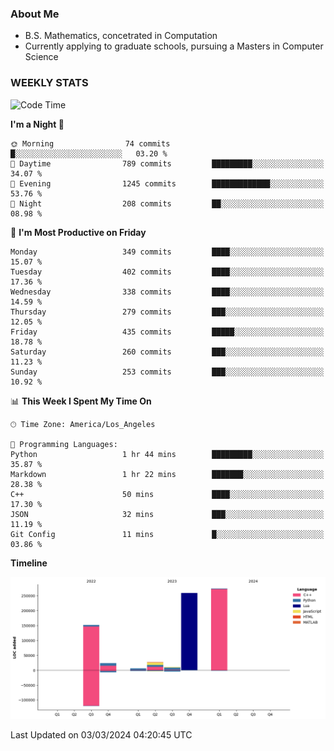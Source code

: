 ### About Me

- B.S. Mathematics, concetrated in Computation
- Currently applying to graduate schools, pursuing a Masters in Computer Science


### WEEKLY STATS
<!--START_SECTION:waka-->
![Code Time](http://img.shields.io/badge/Code%20Time-48%20hrs%2053%20mins-blue)

**I'm a Night 🦉** 

```text
🌞 Morning                74 commits          █░░░░░░░░░░░░░░░░░░░░░░░░   03.20 % 
🌆 Daytime                789 commits         █████████░░░░░░░░░░░░░░░░   34.07 % 
🌃 Evening                1245 commits        █████████████░░░░░░░░░░░░   53.76 % 
🌙 Night                  208 commits         ██░░░░░░░░░░░░░░░░░░░░░░░   08.98 % 
```
📅 **I'm Most Productive on Friday** 

```text
Monday                   349 commits         ████░░░░░░░░░░░░░░░░░░░░░   15.07 % 
Tuesday                  402 commits         ████░░░░░░░░░░░░░░░░░░░░░   17.36 % 
Wednesday                338 commits         ████░░░░░░░░░░░░░░░░░░░░░   14.59 % 
Thursday                 279 commits         ███░░░░░░░░░░░░░░░░░░░░░░   12.05 % 
Friday                   435 commits         █████░░░░░░░░░░░░░░░░░░░░   18.78 % 
Saturday                 260 commits         ███░░░░░░░░░░░░░░░░░░░░░░   11.23 % 
Sunday                   253 commits         ███░░░░░░░░░░░░░░░░░░░░░░   10.92 % 
```


📊 **This Week I Spent My Time On** 

```text
🕑︎ Time Zone: America/Los_Angeles

💬 Programming Languages: 
Python                   1 hr 44 mins        █████████░░░░░░░░░░░░░░░░   35.87 % 
Markdown                 1 hr 22 mins        ███████░░░░░░░░░░░░░░░░░░   28.38 % 
C++                      50 mins             ████░░░░░░░░░░░░░░░░░░░░░   17.30 % 
JSON                     32 mins             ███░░░░░░░░░░░░░░░░░░░░░░   11.19 % 
Git Config               11 mins             █░░░░░░░░░░░░░░░░░░░░░░░░   03.86 % 
```

**Timeline**

![Lines of Code chart](https://raw.githubusercontent.com/nickocruzm/nickocruzm/main/assets/bar_graph.png)


 Last Updated on 03/03/2024 04:20:45 UTC
<!--END_SECTION:waka-->
